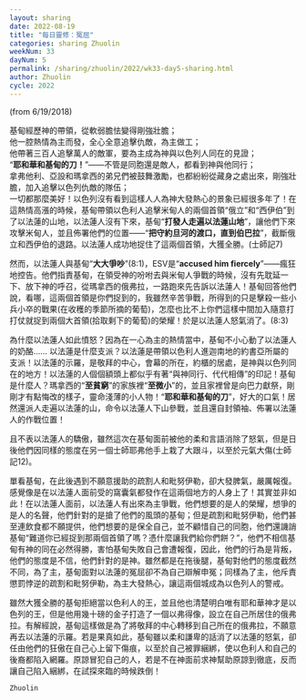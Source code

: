 ```yaml
---
layout: sharing
date: 2022-08-19
title: "每日靈修：冤屈"
categories: sharing Zhuolin
weekNum: 33
dayNum: 5
permalink: /sharing/zhuolin/2022/wk33-day5-sharing.html
author: Zhuolin
cycle: 2022
---
```

(from 6/19/2018)  

基甸經歷神的帶領，從軟弱膽怯變得剛強壯膽；  
他一腔熱情為主而發，全心全意追擊仇敵，為主做工；  
他帶著三百人追擊萬人的敵軍，要為主成為神與以色列人同在的見證；  
“**耶和華和基甸的刀！**”——不管是同胞還是敵人，都看到神與他同行；  
拿弗他利、亞設和瑪拿西的弟兄們被鼓舞激勵，也都紛紛從藏身之處出來，剛強壯膽，加入追擊以色列仇敵的隊伍；  
一切都那麼美好！以色列沒有看到這樣人人為神大發熱心的景象已經很多年了！在這熱情高漲的時候，基甸帶領以色利人追擊米甸人的兩個首領“俄立”和“西伊伯”到了以法蓮的山地，以法蓮人沒有下來，基甸“**打發人走遍以法蓮山地**”，讓他們下來攻擊米甸人，並且佈署他們的位置——“**把守約旦河的渡口，直到伯巴拉**”，截斷俄立和西伊伯的退路。以法蓮人成功地捉住了這兩個首領，大獲全勝。(士師記7)  

然而，以法蓮人與基甸“**大大爭吵**”(8:1)，ESV是“**accused him fiercely**”——瘋狂地控告。他們指責基甸，在領受神的吩咐去與米甸人爭戰的時候，沒有先耽延一下、放下神的呼召，從瑪拿西的俄弗拉，一路跑來先告訴以法蓮人！基甸回答他們說，看哪，這兩個首領是你們捉到的，我雖然辛苦爭戰，所得到的只是擊殺一些小兵小卒的戰果(在收穫的季節所摘的葡萄)，怎麼也比不上你們這樣中間加入隨意打打仗就捉到兩個大首領(拾取剩下的葡萄)的榮耀！於是以法蓮人怒氣消了。(8:3)  

為什麼以法蓮人如此憤怒？因為在一心為主的熱情當中，基甸不小心動了以法蓮人的奶酪...... 以法蓮是什麼支派？以法蓮是帶領以色利人進迦南地的約書亞所屬的支派！以法蓮的示羅，是敬拜的中心，會幕的所在，約櫃的居處，是神與以色列同在的地方！以法蓮的人個個額頭上都似乎有著“與神同行、代代相傳”的印記！基甸是什麼人？瑪拿西的“**至貧窮**”的家族裡“**至微小**”的，並且家裡曾是向巴力獻祭，剛剛才有點悔改的樣子，靈命淺薄的小人物！“**耶和華和基甸的刀**”，好大的口氣！居然還派人走遍以法蓮的山，命令以法蓮人下山參戰，並且還自封領袖、佈署以法蓮人的作戰位置！  

且不表以法蓮人的驕傲，雖然這次在基甸面前被他的柔和言語消除了怒氣，但是日後他們因同樣的態度在另一個士師耶弗他手上栽了大跟斗，以至於元氣大傷(士師記12)。  

單看基甸，在此後遇到不願意援助的疏割人和毗努伊勒，卻大發脾氣，嚴厲報復。感覺像是在以法蓮人面前受的窩囊氣都發作在這兩個地方的人身上了！其實並非如此！在以法蓮人面前，以法蓮人有出來為主爭戰，他們想要的是人的榮耀，想爭的是人的名聲，他們針對的是搶了他們的風頭的基甸；但是疏割和毗努伊勒，他們甚至連飲食都不願提供，他們想要的是保全自己，並不顧惜自己的同胞，他們還譏誚基甸“難道你已經捉到那兩個首領了嗎？憑什麼讓我們給你們餅？”，他們不相信基甸有神的同在必然得勝，害怕基甸失敗自己會遭報復，因此，他們的行為是背叛，他們的態度是不信，他們針對的是神。雖然都是在拖後腿，基甸對他們的態度截然不同，為了主，基甸面對以法蓮的冤屈卻不為自己辯解申冤；同樣為了主，他斥責懲罰悖逆的疏割和毗努伊勒，為主大發熱心，讓這兩個城成為以色列人的警戒。  

雖然大獲全勝的基甸拒絕當以色利人的王，並且他也清楚明白唯有耶和華神才是以色列的王，但是他用幾十磅的金子打造了一個以弗得像，設立在自己所居住的俄弗拉。有解經說，基甸這樣做是為了將敬拜的中心轉移到自己所在的俄弗拉，不願意再去以法蓮的示羅。若是果真如此，基甸雖以柔和謙卑的話消了以法蓮的怒氣，卻任由他們的狂傲在自己心上留下傷痕，以至於自己被罪綑綁，使以色利人和自己的後裔都陷入網羅。原諒冒犯自己的人，若是不在神面前求神幫助原諒到徹底，反而讓自己陷入綑綁，在試探來臨的時候跌倒！  

`Zhuolin`  
